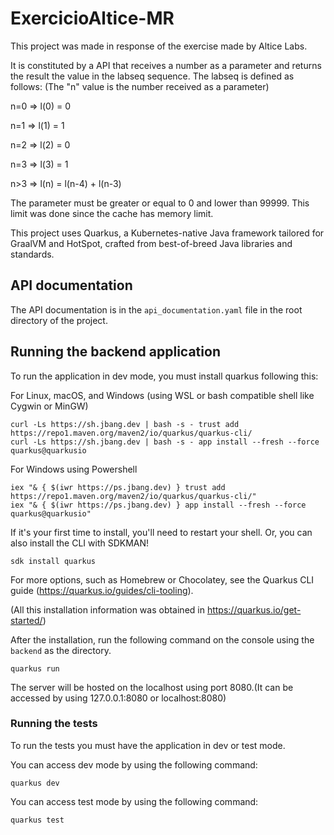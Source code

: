 # ExercicioAltice-MR

This project was made in response of the exercise made by Altice Labs.

It is constituted by a API that receives a number as a parameter and returns
the result the value in the labseq sequence. The labseq is defined as follows:
(The "n" value is the number received as a parameter)

n=0 => l(0) = 0

n=1 => l(1) = 1

n=2 => l(2) = 0

n=3 => l(3) = 1

n>3 => l(n) = l(n-4) + l(n-3)

The parameter must be greater or equal to 0 and lower than 99999. This limit was done since the cache has memory limit.

This project uses Quarkus, a Kubernetes-native Java framework tailored for GraalVM and HotSpot, crafted from best-of-breed 
Java libraries and standards.

## API documentation

The API documentation is in the `api_documentation.yaml` file in the root directory of the project.

## Running the backend application

To run the application in dev mode, you must install quarkus following this:

For Linux, macOS, and Windows (using WSL or bash compatible shell like Cygwin or MinGW)
```shell script
curl -Ls https://sh.jbang.dev | bash -s - trust add https://repo1.maven.org/maven2/io/quarkus/quarkus-cli/
curl -Ls https://sh.jbang.dev | bash -s - app install --fresh --force quarkus@quarkusio
````
For Windows using Powershell
```shell script
iex "& { $(iwr https://ps.jbang.dev) } trust add https://repo1.maven.org/maven2/io/quarkus/quarkus-cli/"
iex "& { $(iwr https://ps.jbang.dev) } app install --fresh --force quarkus@quarkusio"
````
If it's your first time to install, you'll need to restart your shell.
Or, you can also install the CLI with SDKMAN!
```shell script
sdk install quarkus
````
For more options, such as Homebrew or Chocolatey, see the Quarkus CLI guide (https://quarkus.io/guides/cli-tooling).

(All this installation information was obtained in https://quarkus.io/get-started/)

After the installation, run the following command on the console using the `backend` as the directory. 
```shell script
quarkus run
````

The server will be hosted on the localhost using port 8080.(It can be accessed by using 127.0.0.1:8080 or localhost:8080)

### Running the tests

To run the tests you must have the application in dev or test mode.

You can access dev mode by using the following command:
```shell script
quarkus dev
```

You can access test mode by using the following command:
```shell script
quarkus test
```
